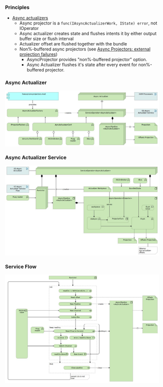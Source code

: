 ### Principles
- [Async actualizers]($15196)
  - Async projector is a `func(IAsyncActualizerWork, IState) error`, not IOperator
  - Async actualizer creates state and flushes intents it by either output buffer size or flush interval
  - Actualizer offset are flushed together with the bundle
  - Non%-buffered async projectors (see [Async Projectors: external projection failures]($20000))
    - AsyncProjector provides "non%-buffered projector" option.
    - Async Actualizer flushes it's state after every event for non%-buffered projector. 

### Async Actualizer
![](./img/05-AsyncActualizer.jpg)

### Async Actualizer Service
![](./img/06-AsyncActualizerService3.jpg)

### Service Flow
![](./img/07-AsyncActualizerServiceFlow.jpg)